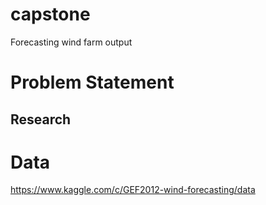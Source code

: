 # capstone
Forecasting wind farm output



# Problem Statement


## Research


# Data

https://www.kaggle.com/c/GEF2012-wind-forecasting/data

